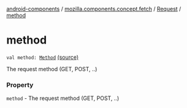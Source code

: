 [android-components](../../index.md) / [mozilla.components.concept.fetch](../index.md) / [Request](index.md) / [method](./method.md)

# method

`val method: `[`Method`](-method/index.md) [(source)](https://github.com/mozilla-mobile/android-components/blob/master/components/concept/fetch/src/main/java/mozilla/components/concept/fetch/Request.kt#L42)

The request method (GET, POST, ..)

### Property

`method` - The request method (GET, POST, ..)